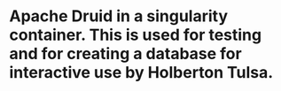 # Apache Druid in a singularity container. This is used for testing and for creating a database for interactive use by Holberton Tulsa.
